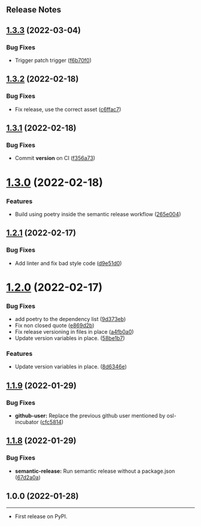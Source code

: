 Release Notes
---

## [1.3.3](https://github.com/osl-incubator/poc-semantic-release/compare/1.3.2...1.3.3) (2022-03-04)


### Bug Fixes

* Trigger patch trigger ([f6b70f0](https://github.com/osl-incubator/poc-semantic-release/commit/f6b70f03d52a40653af2877ad2710d53dc61a15d))

## [1.3.2](https://github.com/osl-incubator/poc-semantic-release/compare/1.3.1...1.3.2) (2022-02-18)


### Bug Fixes

* Fix release, use the correct asset ([c6ffac7](https://github.com/osl-incubator/poc-semantic-release/commit/c6ffac78d8b65bfb605b1d95d470c18cc4027433))

## [1.3.1](https://github.com/osl-incubator/poc-semantic-release/compare/1.3.0...1.3.1) (2022-02-18)


### Bug Fixes

* Commit __version__ on CI ([f356a73](https://github.com/osl-incubator/poc-semantic-release/commit/f356a732a0c2b936535cafba7420a91b0ecbec4c))

# [1.3.0](https://github.com/osl-incubator/poc-semantic-release/compare/1.2.1...1.3.0) (2022-02-18)


### Features

* Build using poetry inside the semantic release workflow ([265e004](https://github.com/osl-incubator/poc-semantic-release/commit/265e004ee7574e729a1199ec06abb319b3c203a1))

## [1.2.1](https://github.com/osl-incubator/poc-semantic-release/compare/1.2.0...1.2.1) (2022-02-17)


### Bug Fixes

* Add linter and fix bad style code ([d9e51d0](https://github.com/osl-incubator/poc-semantic-release/commit/d9e51d0534b38c715bbb39118916d6f923efffdd))

# [1.2.0](https://github.com/osl-incubator/poc-semantic-release/compare/1.1.9...1.2.0) (2022-02-17)


### Bug Fixes

* add poetry to the dependency list ([9d373eb](https://github.com/osl-incubator/poc-semantic-release/commit/9d373ebb5da26197faa7b1a67909f24682179d3b))
* Fix non closed quote ([e869d2b](https://github.com/osl-incubator/poc-semantic-release/commit/e869d2b22aa6cb9e1dee950a6a7ab9f96f8075d0))
* Fix release versioning in files in place ([a4fb0a0](https://github.com/osl-incubator/poc-semantic-release/commit/a4fb0a0909aa87ea37967606e3156eb87cd32592))
* Update version variables in place. ([58be1b7](https://github.com/osl-incubator/poc-semantic-release/commit/58be1b7f6154e1975bb9358b08350dceb0525b5f))


### Features

* Update version variables in place. ([8d6346e](https://github.com/osl-incubator/poc-semantic-release/commit/8d6346eaf36e133c907512775fe232c93640fb91))

## [1.1.9](https://github.com/osl-incubator/poc-semantic-release/compare/1.1.8...1.1.9) (2022-01-29)


### Bug Fixes

* **github-user:** Replace the previous github user mentioned by osl-incubator ([cfc5814](https://github.com/osl-incubator/poc-semantic-release/commit/cfc58146ec5812f50c0714b86076bffa5aad2a9a))

## [1.1.8](https://github.com/xmnlab/poc-semantic-release/compare/1.1.7...1.1.8) (2022-01-29)


### Bug Fixes

* **semantic-release:** Run semantic release without a package.json ([67d2a0a](https://github.com/xmnlab/poc-semantic-release/commit/67d2a0a0a5a9a38fca2d2f9c98acbce2deedc0bc))

## 1.0.0 (2022-01-28)
------------------

* First release on PyPI.
